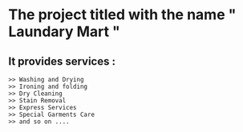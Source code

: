 # The project titled with the name " Laundary Mart "

## It provides services :
    >> Washing and Drying
    >> Ironing and folding
    >> Dry Cleaning
    >> Stain Removal
    >> Express Services
    >> Special Garments Care
    >> and so on ....
 